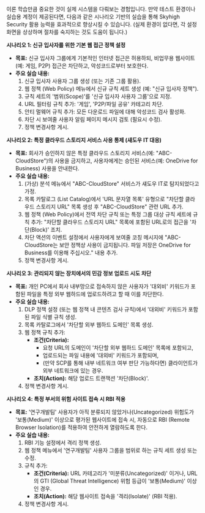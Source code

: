 이론 학습만큼 중요한 것이 실제 시스템을 다뤄보는 경험입니다. 만약 테스트 환경이나 실습용 계정이 제공된다면, 다음과 같은 시나리오 기반의 실습을 통해 Skyhigh Security 활용 능력을 효과적으로 향상시킬 수 있습니다. (실제 환경이 없다면, 각 설정 화면을 상상하며 절차를 숙지하는 것도 도움이 됩니다.)

**시나리오 1: 신규 입사자를 위한 기본 웹 접근 정책 설정**

- **목표:** 신규 입사자 그룹에게 기본적인 인터넷 접근은 허용하되, 비업무용 웹사이트(예: 게임, P2P) 접근은 차단하고, 악성코드로부터 보호한다.
- **주요 실습 내용:**
    1. 신규 입사자 사용자 그룹 생성 (또는 기존 그룹 활용).
    2. 웹 정책 (Web Policy) 메뉴에서 신규 규칙 세트 생성 (예: "신규 입사자 정책").
    3. 규칙 세트의 '범위(Scope)'를 '신규 입사자 사용자 그룹'으로 지정.
    4. URL 필터링 규칙 추가: '게임', 'P2P/파일 공유' 카테고리 차단.
    5. 안티 멀웨어 규칙 추가: 모든 다운로드 파일에 대해 악성코드 검사 활성화.
    6. 차단 시 보여줄 사용자 알림 페이지 메시지 검토 (필요시 수정).
    7. 정책 변경사항 게시.

**시나리오 2: 특정 클라우드 스토리지 서비스 사용 통제 (섀도우 IT 대응)**

- **목표:** 회사가 승인하지 않은 특정 클라우드 스토리지 서비스(예: "ABC-CloudStore")의 사용을 금지하고, 사용자에게는 승인된 서비스(예: OneDrive for Business) 사용을 안내한다.
- **주요 실습 내용:**
    1. (가상) 분석 메뉴에서 "ABC-CloudStore" 서비스가 섀도우 IT로 탐지되었다고 가정.
    2. 목록 카탈로그 (List Catalog)에서 'URL 문자열 목록' 유형으로 "차단할 클라우드 스토리지 URL" 목록 생성 후 "ABC-CloudStore" 관련 URL 추가.
    3. 웹 정책 (Web Policy)에서 전역 차단 규칙 또는 특정 그룹 대상 규칙 세트에 규칙 추가: "차단할 클라우드 스토리지 URL" 목록에 포함된 URL로의 접근을 '차단(Block)' 조치.
    4. 차단 액션의 이벤트 설정에서 사용자에게 보여줄 코칭 메시지에 "ABC-CloudStore는 보안 정책상 사용이 금지됩니다. 파일 저장은 OneDrive for Business를 이용해 주십시오." 내용 추가.
    5. 정책 변경사항 게시.

**시나리오 3: 관리되지 않는 장치에서의 민감 정보 업로드 시도 차단**

- **목표:** 개인 PC에서 회사 내부망으로 접속하지 않은 사용자가 '대외비' 키워드가 포함된 파일을 특정 외부 웹하드에 업로드하려고 할 때 이를 차단한다.
- **주요 실습 내용:**
    1. DLP 정책 설정 (또는 웹 정책 내 콘텐츠 검사 규칙)에서 '대외비' 키워드가 포함된 파일 식별 규칙 생성.
    2. 목록 카탈로그에서 '차단할 외부 웹하드 도메인' 목록 생성.
    3. 웹 정책 규칙 추가:
        - **조건(Criteria):**
            - 요청 URL의 도메인이 '차단할 외부 웹하드 도메인' 목록에 포함되고,
            - 업로드되는 파일 내용에 '대외비' 키워드가 포함되며,
            - (만약 SCP를 통해 내부 네트워크 여부 판단 가능하다면) 클라이언트가 외부 네트워크에 있는 경우.
        - **조치(Action):** 해당 업로드 트랜잭션 '차단(Block)'.
    4. 정책 변경사항 게시.

**시나리오 4: 특정 부서의 위험 사이트 접속 시 RBI 적용**

- **목표:** '연구개발팀' 사용자가 아직 분류되지 않았거나(Uncategorized) 위험도가 '보통(Medium)' 이상으로 평가된 웹사이트에 접속 시, 자동으로 RBI (Remote Browser Isolation)를 적용하여 안전하게 열람하도록 한다.
- **주요 실습 내용:**
    1. RBI 기능 설정에서 격리 정책 생성.
    2. 웹 정책 메뉴에서 '연구개발팀' 사용자 그룹을 범위로 하는 규칙 세트 생성 또는 수정.
    3. 규칙 추가:
        - **조건(Criteria):** URL 카테고리가 '미분류(Uncategorized)' 이거나, URL의 GTI (Global Threat Intelligence) 위험 등급이 '보통(Medium)' 이상인 경우.
        - **조치(Action):** 해당 웹사이트 접속을 '격리(Isolate)' (RBI 적용).
    4. 정책 변경사항 게시.
